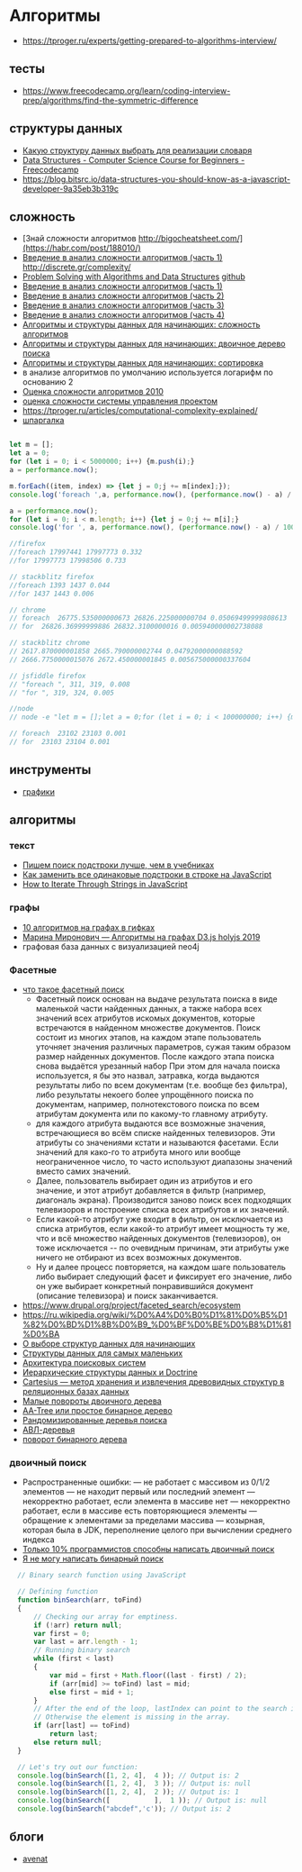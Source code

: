 # Алгоритмы

 * https://tproger.ru/experts/getting-prepared-to-algorithms-interview/

## тесты

 * https://www.freecodecamp.org/learn/coding-interview-prep/algorithms/find-the-symmetric-difference

## структуры данных

 * [Какую структуру данных выбрать для реализации словаря](https://tproger.ru/explain/data-structures-for-dictionary/)
 * [Data Structures - Computer Science Course for Beginners - Freecodecamp](https://www.youtube.com/watch?v=zg9ih6SVACc)
 * https://blog.bitsrc.io/data-structures-you-should-know-as-a-javascript-developer-9a35eb3b319c

## сложность

 * [Знай сложности алгоритмов http://bigocheatsheet.com/](https://habr.com/post/188010/)
 * [ Введение в анализ сложности алгоритмов (часть 1) http://discrete.gr/complexity/ ](https://habr.com/post/196560/)
 * [Problem Solving with Algorithms and Data Structures](http://aliev.me/runestone/) [github]( https://github.com/aliev/runestone)
 * [Введение в анализ сложности алгоритмов (часть 1)](http://habrahabr.ru/post/196560/)
 * [Введение в анализ сложности алгоритмов (часть 2)](http://habrahabr.ru/post/195482/)
 * [Введение в анализ сложности алгоритмов (часть 3)](http://habrahabr.ru/post/195996/)
 * [Введение в анализ сложности алгоритмов (часть 4)](https://habr.com/post/196226/)
 * [Алгоритмы и структуры данных для начинающих: сложность алгоритмов](https://tproger.ru/translations/algorithms-and-data-structures/)
 * [Алгоритмы и структуры данных для начинающих: двоичное дерево поиска](https://tproger.ru/translations/binary-search-tree-for-beginners/)
 * [Алгоритмы и структуры данных для начинающих: сортировка](https://tproger.ru/translations/sorting-for-beginners/)
 * в анализе алгоритмов по умолчанию используется логарифм по основанию 2
 * [Оценка сложности алгоритмов 2010](https://habr.com/post/104219/)
 * [оценка сложности системы управления проектом](https://habr.com/post/282435/)
 * https://tproger.ru/articles/computational-complexity-explained/
 * [шпаргалка](https://www.bigocheatsheet.com/)

```js

let m = [];
let a = 0;
for (let i = 0; i < 5000000; i++) {m.push(i);}
a = performance.now();

m.forEach((item, index) => {let j = 0;j += m[index];});
console.log('foreach ',a, performance.now(), (performance.now() - a) / 1000);

a = performance.now();
for (let i = 0; i < m.length; i++) {let j = 0;j += m[i];}
console.log('for ', a, performance.now(), (performance.now() - a) / 1000);

//firefox
//foreach 17997441 17997773 0.332
//for 17997773 17998506 0.733

// stackblitz firefox
//foreach 1393 1437 0.044
//for 1437 1443 0.006

// chrome
// foreach  26775.535000000673 26826.225000000704 0.05069499999808613
// for  26826.36999999886 26832.3100000016 0.005940000002738088

// stackblitz chrome
// 2617.870000001858 2665.790000002744 0.04792000000088592
// 2666.7750000015076 2672.450000001845 0.005675000000337604

// jsfiddle firefox
// "foreach ", 311, 319, 0.008
// "for ", 319, 324, 0.005

//node
// node -e "let m = [];let a = 0;for (let i = 0; i < 100000000; i++) {m.push(i);}a = process.hrtime()[0];m.forEach((item, index) => {let j = 0;j += m[index];});console.log('foreach ',a, process.hrtime()[0], (process.hrtime()[0] - a) / 1000);a = process.hrtime()[0];for (let i = 0; i < m.length; i++) {let j = 0;j += m[i];}console.log('for ', a, process.hrtime()[0], (process.hrtime()[0] - a) / 1000);"

// foreach  23102 23103 0.001
// for  23103 23104 0.001
```

## инструменты
 
 * [графики](https://umath.ru/calc/graph/?&func=log(e,x);x%5E2;x;lg(x);)
 
## алгоритмы

### текст

* [Пишем поиск подстроки лучше, чем в учебниках](https://habr.com/ru/company/jugru/blog/491750/)
* [Как заменить все одинаковые подстроки в строке на JavaScript](https://tproger.ru/explain/replace-substrings-in-js/)
* [How to Iterate Through Strings in JavaScript](https://betterprogramming.pub/how-to-iterate-through-strings-in-javascript-65c51bb3ace5)

### графы

 * [10 алгоритмов на графах в гифках](https://proglib.io/p/graphs-algoguide/)
 * [Марина Миронович — Алгоритмы на графах D3.js holyjs 2019](https://www.youtube.com/watch?v=Q61wpfFnYYo)
 * графовая база данных с визуализацией neo4j

### Фасетные

 * [что такое фасетный поиск](http://www.sql.ru/forum/1063033/chto-takoe-fasetnyy-poisk)
	* Фасетный поиск основан на выдаче результата поиска в виде маленькой части найденных данных, а также набора всех значений всех атрибутов искомых документов, которые встречаются в найденном множестве документов. Поиск состоит из многих этапов, на каждом этапе пользователь уточняет значения различных параметров, сужая таким образом размер найденных документов. После каждого этапа поиска снова выдаётся урезанный набор
	При этом для начала поиска используется, я бы это назвал, затравка, когда выдаются результаты либо по всем документам (т.е. вообще без фильтра), либо результаты некоего более упрощённого поиска по документам, например, полнотекстового поиска по всем атрибутам документа или по какому-то главному атрибуту.
	* для каждого атрибута выдаются все возможные значения, встречающиеся во всём списке найденных телевизоров. Эти атрибуты со значениями кстати и называются фасетами. Если значений для како-го то атрибута много или вообще неограниченное число, то часто используют диапазоны значений вместо самих значений.
	* Далее, пользователь выбирает один из атрибутов и его значение, и этот атрибут добавляется в фильтр (например, диагональ экрана). Производится заново поиск всех подходящих телевизоров и построение списка всех атрибутов и их значений.
	* Если какой-то атрибут уже входит в фильтр, он исключается из списка атрибутов, если какой-то атрибут имеет мощность ту же, что и всё множество найденных документов (телевизоров), он тоже исключается -- по очевидным причинам, эти атрибуты уже ничего не отбирают из всех возможных документов.
	* Ну и далее процесс повторяется, на каждом шаге пользователь либо выбирает следующий фасет и фиксирует его значение,
	либо он уже выбирает конкретный понравившийся документ (описание телевизора) и поиск заканчивается.
 * https://www.drupal.org/project/faceted_search/ecosystem
 * https://ru.wikipedia.org/wiki/%D0%A4%D0%B0%D1%81%D0%B5%D1%82%D0%BD%D1%8B%D0%B9_%D0%BF%D0%BE%D0%B8%D1%81%D0%BA
 * [О выборе структур данных для начинающих](https://habr.com/post/339656/)
 * [Структуры данных для самых маленьких](https://habr.com/post/310794/)
 * [Архитектура поисковых систем](http://bazhenov.me/blog/2013/01/08/search-architecture.html)
 * [Иерархические структуры данных и Doctrine](https://habr.com/post/46659/)
 * [Cartesius — метод хранения и извлечения древовидных структур в реляционных базах данных](https://habr.com/post/264989/)
 * [Малые повороты двоичного дерева](https://learnc.info/adt/bst_rotations.html)
 * [AA-Tree или простое бинарное дерево](https://habr.com/post/110212/)
 * [Рандомизированные деревья поиска](https://habr.com/post/145388/)
 * [АВЛ-деревья](https://habr.com/post/150732/)
 * [поворот бинарного дерева](https://www.youtube.com/watch?v=Bcv243cpZbw)
 
### двоичный поиск

 * Распространенные ошибки:
    — не работает с массивом из 0/1/2 элементов
    — не находит первый или последний элемент
    — некорректно работает, если элемента в массиве нет
    — некорректно работает, если в массиве есть повторяющиеся элементы
    — обращение к элементами за пределами массива
    — козырная, которая была в JDK, переполнение целого при вычислении среднего индекса
  * [Только 10% программистов способны написать двоичный поиск](ttps://habr.com/post/91605/)
  * [Я не могу написать бинарный поиск](https://habr.com/post/146228/)
  
  ```js
    // Binary search function using JavaScript

    // Defining function
    function binSearch(arr, toFind)
    {
        // Checking our array for emptiness.
        if (!arr) return null;
        var first = 0;
        var last = arr.length - 1;
        // Running binary search
        while (first < last)
        {
            var mid = first + Math.floor((last - first) / 2);
            if (arr[mid] >= toFind) last = mid;
            else first = mid + 1;
        }
        // After the end of the loop, lastIndex can point to the search item. 
        // Otherwise the element is missing in the array.
        if (arr[last] == toFind)
            return last;
        else return null;
    }

    // Let's try out our function:
    console.log(binSearch([1, 2, 4],  4 )); // Output is: 2
    console.log(binSearch([1, 2, 4],  3 )); // Output is: null
    console.log(binSearch([1, 2, 4],  2 )); // Output is: 1
    console.log(binSearch([           ],  1 )); // Output is: null
    console.log(binSearch("abcdef",'c')); // Output is: 2
  ```
 
 ## блоги
 
 * [avenat](https://habr.com/users/avenat/posts/)
